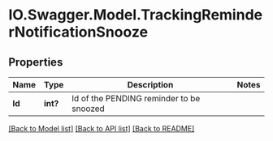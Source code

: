 # IO.Swagger.Model.TrackingReminderNotificationSnooze
## Properties

Name | Type | Description | Notes
------------ | ------------- | ------------- | -------------
**Id** | **int?** | Id of the PENDING reminder to be snoozed | 

[[Back to Model list]](../README.md#documentation-for-models) [[Back to API list]](../README.md#documentation-for-api-endpoints) [[Back to README]](../README.md)

